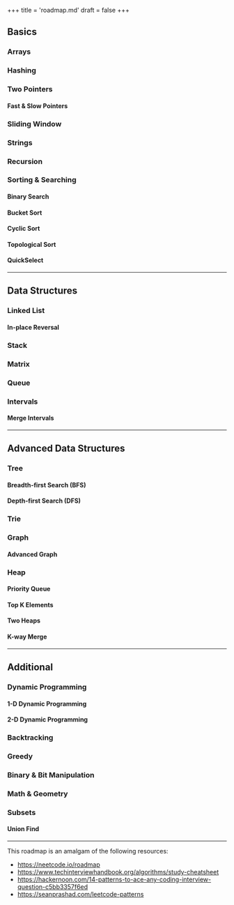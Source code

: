 +++
title = 'roadmap.md'
draft = false
+++

## Basics
### Arrays
### Hashing
### Two Pointers
#### Fast & Slow Pointers
### Sliding Window
### Strings
### Recursion
### Sorting & Searching
#### Binary Search
#### Bucket Sort
#### Cyclic Sort
#### Topological Sort
#### QuickSelect

---

## Data Structures
### Linked List
#### In-place Reversal
### Stack
### Matrix
### Queue
### Intervals
#### Merge Intervals

---

## Advanced Data Structures
### Tree
#### Breadth-first Search (BFS)
#### Depth-first Search (DFS)
### Trie
### Graph
#### Advanced Graph
### Heap
#### Priority Queue
#### Top K Elements
#### Two Heaps
#### K-way Merge

---

## Additional
### Dynamic Programming
#### 1-D Dynamic Programming
#### 2-D Dynamic Programming
### Backtracking
### Greedy
### Binary & Bit Manipulation
### Math & Geometry
### Subsets
#### Union Find

---

This roadmap is an amalgam of the following resources:
* https://neetcode.io/roadmap
* https://www.techinterviewhandbook.org/algorithms/study-cheatsheet
* https://hackernoon.com/14-patterns-to-ace-any-coding-interview-question-c5bb3357f6ed
* https://seanprashad.com/leetcode-patterns
